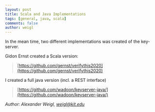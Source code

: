 ```yaml
---
layout: post
title: Scala and Java Implementations
tags: [general, java, scala]
comments: false
author: weigl
---
```


In the mean time, two different implementations was created of the key-server.

Gidon Ernst created a Scala version: 

> [https://github.com/gernst/verifythis2020](https://github.com/gernst/verifythis2020)

I created a full java version (incl. a REST interface)

> [https://github.com/wadoon/keyserver-java/](https://github.com/wadoon/keyserver-java/)


*Author: Alexander Weigl, <weigl@kit.edu>*
